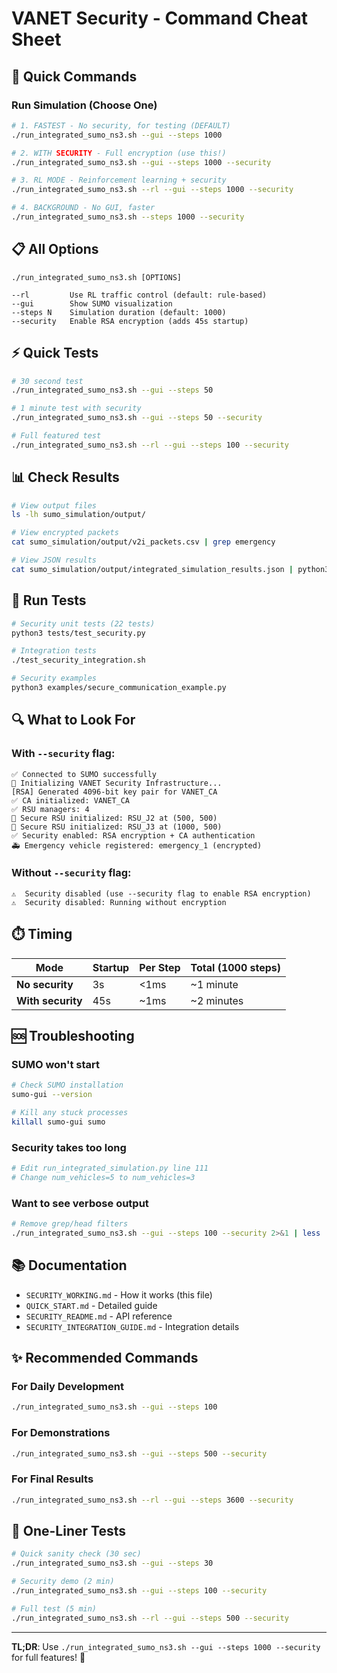 # VANET Security - Command Cheat Sheet

## 🚀 Quick Commands

### Run Simulation (Choose One)

```bash
# 1. FASTEST - No security, for testing (DEFAULT)
./run_integrated_sumo_ns3.sh --gui --steps 1000

# 2. WITH SECURITY - Full encryption (use this!)
./run_integrated_sumo_ns3.sh --gui --steps 1000 --security

# 3. RL MODE - Reinforcement learning + security
./run_integrated_sumo_ns3.sh --rl --gui --steps 1000 --security

# 4. BACKGROUND - No GUI, faster
./run_integrated_sumo_ns3.sh --steps 1000 --security
```

## 📋 All Options

```
./run_integrated_sumo_ns3.sh [OPTIONS]

--rl         Use RL traffic control (default: rule-based)
--gui        Show SUMO visualization
--steps N    Simulation duration (default: 1000)
--security   Enable RSA encryption (adds 45s startup)
```

## ⚡ Quick Tests

```bash
# 30 second test
./run_integrated_sumo_ns3.sh --gui --steps 50

# 1 minute test with security
./run_integrated_sumo_ns3.sh --gui --steps 50 --security

# Full featured test
./run_integrated_sumo_ns3.sh --rl --gui --steps 100 --security
```

## 📊 Check Results

```bash
# View output files
ls -lh sumo_simulation/output/

# View encrypted packets
cat sumo_simulation/output/v2i_packets.csv | grep emergency

# View JSON results
cat sumo_simulation/output/integrated_simulation_results.json | python3 -m json.tool | less
```

## 🧪 Run Tests

```bash
# Security unit tests (22 tests)
python3 tests/test_security.py

# Integration tests
./test_security_integration.sh

# Security examples
python3 examples/secure_communication_example.py
```

## 🔍 What to Look For

### With `--security` flag:

```
✅ Connected to SUMO successfully
🔐 Initializing VANET Security Infrastructure...
[RSA] Generated 4096-bit key pair for VANET_CA
✅ CA initialized: VANET_CA
✅ RSU managers: 4
🔐 Secure RSU initialized: RSU_J2 at (500, 500)
🔐 Secure RSU initialized: RSU_J3 at (1000, 500)
✅ Security enabled: RSA encryption + CA authentication
🚑 Emergency vehicle registered: emergency_1 (encrypted)
```

### Without `--security` flag:

```
⚠️  Security disabled (use --security flag to enable RSA encryption)
⚠️  Security disabled: Running without encryption
```

## ⏱️ Timing

| Mode | Startup | Per Step | Total (1000 steps) |
|------|---------|----------|-------------------|
| **No security** | 3s | <1ms | ~1 minute |
| **With security** | 45s | ~1ms | ~2 minutes |

## 🆘 Troubleshooting

### SUMO won't start
```bash
# Check SUMO installation
sumo-gui --version

# Kill any stuck processes
killall sumo-gui sumo
```

### Security takes too long
```bash
# Edit run_integrated_simulation.py line 111
# Change num_vehicles=5 to num_vehicles=3
```

### Want to see verbose output
```bash
# Remove grep/head filters
./run_integrated_sumo_ns3.sh --gui --steps 100 --security 2>&1 | less
```

## 📚 Documentation

- `SECURITY_WORKING.md` - How it works (this file)
- `QUICK_START.md` - Detailed guide
- `SECURITY_README.md` - API reference
- `SECURITY_INTEGRATION_GUIDE.md` - Integration details

## ✨ Recommended Commands

### For Daily Development
```bash
./run_integrated_sumo_ns3.sh --gui --steps 100
```

### For Demonstrations
```bash
./run_integrated_sumo_ns3.sh --gui --steps 500 --security
```

### For Final Results
```bash
./run_integrated_sumo_ns3.sh --rl --gui --steps 3600 --security
```

## 🎯 One-Liner Tests

```bash
# Quick sanity check (30 sec)
./run_integrated_sumo_ns3.sh --gui --steps 30

# Security demo (2 min)
./run_integrated_sumo_ns3.sh --gui --steps 100 --security

# Full test (5 min)
./run_integrated_sumo_ns3.sh --rl --gui --steps 500 --security
```

---

**TL;DR**: Use `./run_integrated_sumo_ns3.sh --gui --steps 1000 --security` for full features! 🎉
